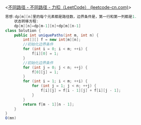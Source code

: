 <[不同路径 - 不同路径 - 力扣（LeetCode） (leetcode-cn.com)](https://leetcode-cn.com/problems/unique-paths/solution/bu-tong-lu-jing-by-leetcode-solution-hzjf/)>

```java
思想:dp[m][n]里的每个元素都是路径数，边界条件是，第一行和第一列都是1.
    状态转移方程:
    dp[m][n]=dp[m-1][n]+dp[m][n-1]
class Solution {
    public int uniquePaths(int m, int n) {
        int[][] f = new int[m][n];
        //初始化边界条件
        for (int i = 0; i < m; ++i) {
            f[i][0] = 1;
        }
        //初始化边界条件
        for (int j = 0; j < n; ++j) {
            f[0][j] = 1;
        }
        for (int i = 1; i < m; ++i) {
            for (int j = 1; j < n; ++j) {
                f[i][j] = f[i - 1][j] + f[i][j - 1];
            }
        }
        return f[m - 1][n - 1];
    }
}
O(mn)
```

